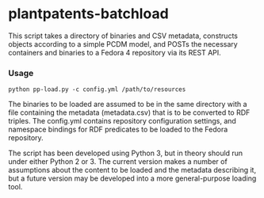 # plantpatents-batchload
This script takes a directory of binaries and CSV metadata, constructs objects according to a simple PCDM model, and POSTs the necessary containers and binaries to a Fedora 4 repository via its REST API.

### Usage
```python pp-load.py -c config.yml /path/to/resources```

The binaries to be loaded are assumed to be in the same directory with a file containing the metadata (metadata.csv) that is to be converted to RDF triples.  The config.yml contains repository configuration settings, and namespace bindings for RDF predicates to be loaded to the Fedora repository.

The script has been developed using Python 3, but in theory should run under either Python 2 or 3. The current version makes a number of assumptions about the content to be loaded and the metadata describing it, but a future version may be developed into a more general-purpose loading tool.
